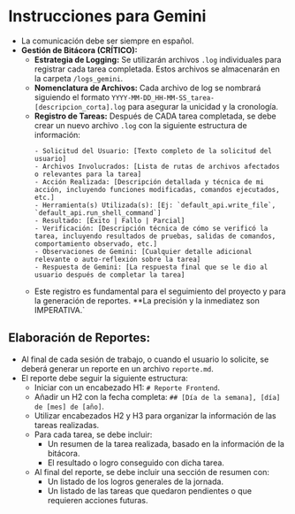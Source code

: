 # Instrucciones para Gemini

- La comunicación debe ser siempre en español.
- **Gestión de Bitácora (CRÍTICO):**
    - **Estrategia de Logging:** Se utilizarán archivos `.log` individuales para registrar cada tarea completada. Estos archivos se almacenarán en la carpeta `/logs_gemini`.
    - **Nomenclatura de Archivos:** Cada archivo de log se nombrará siguiendo el formato `YYYY-MM-DD_HH-MM-SS_tarea-[descripcion_corta].log` para asegurar la unicidad y la cronología.
    - **Registro de Tareas:** Después de CADA tarea completada, se debe crear un nuevo archivo `.log` con la siguiente estructura de información:
        ```
        - Solicitud del Usuario: [Texto completo de la solicitud del usuario]
        - Archivos Involucrados: [Lista de rutas de archivos afectados o relevantes para la tarea]
        - Acción Realizada: [Descripción detallada y técnica de mi acción, incluyendo funciones modificadas, comandos ejecutados, etc.]
        - Herramienta(s) Utilizada(s): [Ej: `default_api.write_file`, `default_api.run_shell_command`]
        - Resultado: [Éxito | Fallo | Parcial]
        - Verificación: [Descripción técnica de cómo se verificó la tarea, incluyendo resultados de pruebas, salidas de comandos, comportamiento observado, etc.]
        - Observaciones de Gemini: [Cualquier detalle adicional relevante o auto-reflexión sobre la tarea]
        - Respuesta de Gemini: [La respuesta final que se le dio al usuario después de completar la tarea]
        ```
    - Este registro es fundamental para el seguimiento del proyecto y para la generación de reportes. **La precisión y la inmediatez son IMPERATIVA.`

## Elaboración de Reportes:

- Al final de cada sesión de trabajo, o cuando el usuario lo solicite, se deberá generar un reporte en un archivo `reporte.md`.
- El reporte debe seguir la siguiente estructura:
    - Iniciar con un encabezado H1: `# Reporte Frontend`.
    - Añadir un H2 con la fecha completa: `## [Día de la semana], [día] de [mes] de [año]`.
    - Utilizar encabezados H2 y H3 para organizar la información de las tareas realizadas.
    - Para cada tarea, se debe incluir:
        - Un resumen de la tarea realizada, basado en la información de la bitácora.
        - El resultado o logro conseguido con dicha tarea.
    - Al final del reporte, se debe incluir una sección de resumen con:
        - Un listado de los logros generales de la jornada.
        - Un listado de las tareas que quedaron pendientes o que requieren acciones futuras.
